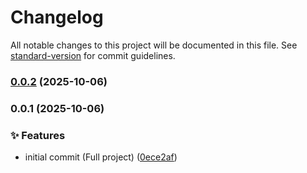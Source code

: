 # Changelog

All notable changes to this project will be documented in this file. See [standard-version](https://github.com/conventional-changelog/standard-version) for commit guidelines.

### [0.0.2](https://github.com/fernandosoares/acchio/compare/v0.0.1...v0.0.2) (2025-10-06)

### 0.0.1 (2025-10-06)


### ✨ Features

* initial commit (Full project) ([0ece2af](https://github.com/fernandosoares/acchio/commit/0ece2afc0fc49893bb2f26abc38926cdeee67381))
